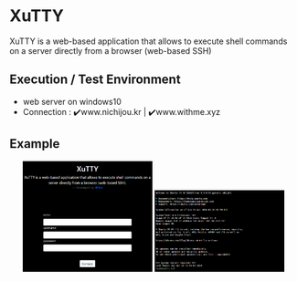 # XuTTY

XuTTY is a web-based application that allows to execute shell commands on a server directly from a browser (web-based SSH)

## Execution / Test Environment
- web server on windows10
- Connection : ✔️www.nichijou.kr | ✔️www.withme.xyz

## Example

<p align=center>
  <img width="45%" height="auto" src="https://github.com/Xenia101/XuTTY/blob/master/img/main.PNG?raw=true">
  <img width="45%" height="auto" src=https://github.com/Xenia101/XuTTY/blob/master/img/main2.PNG?raw=true">
</p>
